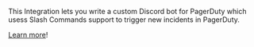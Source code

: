 This Integration lets you write a custom Discord bot for PagerDuty which usess Slash Commands support to trigger new incidents in PagerDuty.

[Learn more](https://fusebit.io/blog/pagerduty-discord-integration/)!
